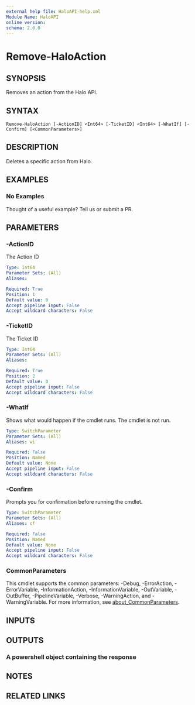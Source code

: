 ```yaml
---
external help file: HaloAPI-help.xml
Module Name: HaloAPI
online version:
schema: 2.0.0
---
```


# Remove-HaloAction

## SYNOPSIS

Removes an action from the Halo API.

## SYNTAX

```
Remove-HaloAction [-ActionID] <Int64> [-TicketID] <Int64> [-WhatIf] [-Confirm] [<CommonParameters>]
```

## DESCRIPTION

Deletes a specific action from Halo.

## EXAMPLES

### No Examples

Thought of a useful example? Tell us or submit a PR.

## PARAMETERS

### -ActionID

The Action ID

```yaml
Type: Int64
Parameter Sets: (All)
Aliases:

Required: True
Position: 1
Default value: 0
Accept pipeline input: False
Accept wildcard characters: False
```

### -TicketID

The Ticket ID

```yaml
Type: Int64
Parameter Sets: (All)
Aliases:

Required: True
Position: 2
Default value: 0
Accept pipeline input: False
Accept wildcard characters: False
```

### -WhatIf

Shows what would happen if the cmdlet runs.
The cmdlet is not run.

```yaml
Type: SwitchParameter
Parameter Sets: (All)
Aliases: wi

Required: False
Position: Named
Default value: None
Accept pipeline input: False
Accept wildcard characters: False
```

### -Confirm

Prompts you for confirmation before running the cmdlet.

```yaml
Type: SwitchParameter
Parameter Sets: (All)
Aliases: cf

Required: False
Position: Named
Default value: None
Accept pipeline input: False
Accept wildcard characters: False
```

### CommonParameters
This cmdlet supports the common parameters: -Debug, -ErrorAction, -ErrorVariable, -InformationAction, -InformationVariable, -OutVariable, -OutBuffer, -PipelineVariable, -Verbose, -WarningAction, and -WarningVariable. For more information, see [about_CommonParameters](http://go.microsoft.com/fwlink/?LinkID=113216).

## INPUTS

## OUTPUTS

### A powershell object containing the response

## NOTES

## RELATED LINKS
